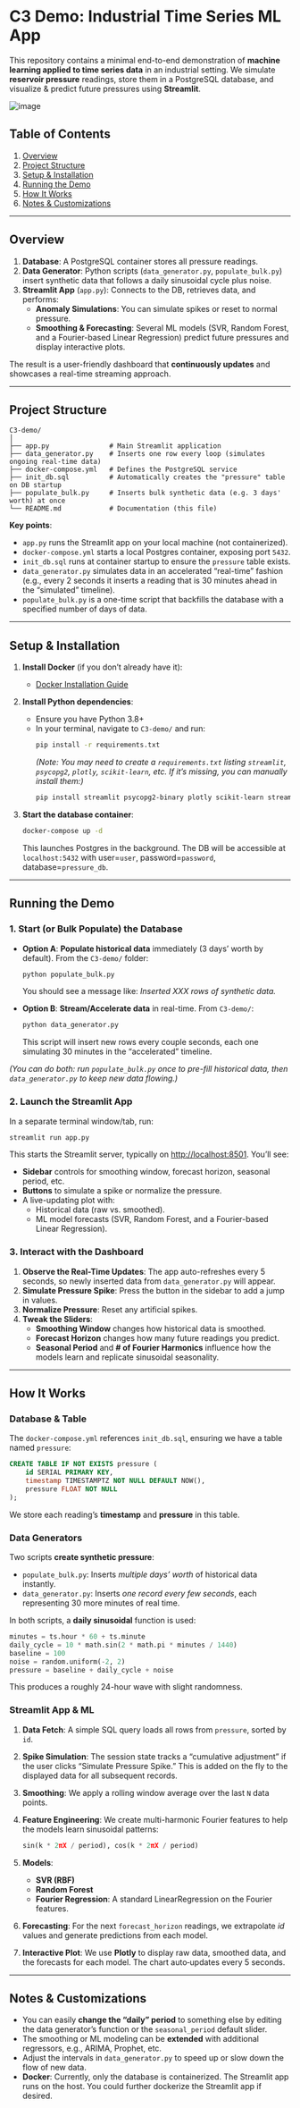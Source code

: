 # C3 Demo: Industrial Time Series ML App

This repository contains a minimal end-to-end demonstration of **machine learning applied to time series data** in an industrial setting. We simulate **reservoir pressure** readings, store them in a PostgreSQL database, and visualize & predict future pressures using **Streamlit**.


![image](https://github.com/user-attachments/assets/93139cbb-ce12-45bf-a3c0-fb0fca4f0631)


## Table of Contents

1. [Overview](#overview)  
2. [Project Structure](#project-structure)  
3. [Setup & Installation](#setup--installation)  
4. [Running the Demo](#running-the-demo)  
5. [How It Works](#how-it-works)  
6. [Notes & Customizations](#notes--customizations)

---

## Overview

1. **Database**: A PostgreSQL container stores all pressure readings.  
2. **Data Generator**: Python scripts (`data_generator.py`, `populate_bulk.py`) insert synthetic data that follows a daily sinusoidal cycle plus noise.  
3. **Streamlit App** (`app.py`): Connects to the DB, retrieves data, and performs:  
   - **Anomaly Simulations**: You can simulate spikes or reset to normal pressure.  
   - **Smoothing & Forecasting**: Several ML models (SVR, Random Forest, and a Fourier-based Linear Regression) predict future pressures and display interactive plots.  

The result is a user-friendly dashboard that **continuously updates** and showcases a real-time streaming approach.

---

## Project Structure

```
C3-demo/
│
├── app.py               # Main Streamlit application
├── data_generator.py    # Inserts one row every loop (simulates ongoing real-time data)
├── docker-compose.yml   # Defines the PostgreSQL service
├── init_db.sql          # Automatically creates the "pressure" table on DB startup
├── populate_bulk.py     # Inserts bulk synthetic data (e.g. 3 days' worth) at once
└── README.md            # Documentation (this file)
```

**Key points**:
- `app.py` runs the Streamlit app on your local machine (not containerized).
- `docker-compose.yml` starts a local Postgres container, exposing port `5432`.
- `init_db.sql` runs at container startup to ensure the `pressure` table exists.
- `data_generator.py` simulates data in an accelerated “real-time” fashion (e.g., every 2 seconds it inserts a reading that is 30 minutes ahead in the “simulated” timeline).
- `populate_bulk.py` is a one-time script that backfills the database with a specified number of days of data.

---

## Setup & Installation

1. **Install Docker** (if you don’t already have it):  
   - [Docker Installation Guide](https://docs.docker.com/get-docker/)

2. **Install Python dependencies**:  
   - Ensure you have Python 3.8+  
   - In your terminal, navigate to `C3-demo/` and run:
     ```bash
     pip install -r requirements.txt
     ```
     *(Note: You may need to create a `requirements.txt` listing `streamlit`, `psycopg2`, `plotly`, `scikit-learn`, etc. If it’s missing, you can manually install them:)*  
     ```bash
     pip install streamlit psycopg2-binary plotly scikit-learn streamlit-autorefresh
     ```

3. **Start the database container**:
   ```bash
   docker-compose up -d
   ```
   This launches Postgres in the background. The DB will be accessible at `localhost:5432` with user=`user`, password=`password`, database=`pressure_db`.

---

## Running the Demo

### 1. Start (or Bulk Populate) the Database

- **Option A**: **Populate historical data** immediately (3 days’ worth by default). From the `C3-demo/` folder:
  ```bash
  python populate_bulk.py
  ```
  You should see a message like: *Inserted XXX rows of synthetic data.*  

- **Option B**: **Stream/Accelerate data** in real-time. From `C3-demo/`:
  ```bash
  python data_generator.py
  ```
  This script will insert new rows every couple seconds, each one simulating 30 minutes in the “accelerated” timeline.

*(You can do both: run `populate_bulk.py` once to pre-fill historical data, then `data_generator.py` to keep new data flowing.)*

### 2. Launch the Streamlit App

In a separate terminal window/tab, run:
```bash
streamlit run app.py
```
This starts the Streamlit server, typically on [http://localhost:8501](http://localhost:8501). You’ll see:

- **Sidebar** controls for smoothing window, forecast horizon, seasonal period, etc.  
- **Buttons** to simulate a spike or normalize the pressure.  
- A live-updating plot with:
  - Historical data (raw vs. smoothed).
  - ML model forecasts (SVR, Random Forest, and a Fourier-based Linear Regression).

### 3. Interact with the Dashboard

1. **Observe the Real-Time Updates**: The app auto-refreshes every 5 seconds, so newly inserted data from `data_generator.py` will appear.  
2. **Simulate Pressure Spike**: Press the button in the sidebar to add a jump in values.  
3. **Normalize Pressure**: Reset any artificial spikes.  
4. **Tweak the Sliders**:
   - **Smoothing Window** changes how historical data is smoothed.  
   - **Forecast Horizon** changes how many future readings you predict.  
   - **Seasonal Period** and **# of Fourier Harmonics** influence how the models learn and replicate sinusoidal seasonality.

---

## How It Works

### Database & Table

The `docker-compose.yml` references `init_db.sql`, ensuring we have a table named `pressure`:
```sql
CREATE TABLE IF NOT EXISTS pressure (
    id SERIAL PRIMARY KEY,
    timestamp TIMESTAMPTZ NOT NULL DEFAULT NOW(),
    pressure FLOAT NOT NULL
);
```
We store each reading’s **timestamp** and **pressure** in this table.

### Data Generators

Two scripts **create synthetic pressure**:
- `populate_bulk.py`: Inserts *multiple days’ worth* of historical data instantly.  
- `data_generator.py`: Inserts *one record every few seconds*, each representing 30 more minutes of real time.  

In both scripts, a **daily sinusoidal** function is used:
```python
minutes = ts.hour * 60 + ts.minute
daily_cycle = 10 * math.sin(2 * math.pi * minutes / 1440)
baseline = 100
noise = random.uniform(-2, 2)
pressure = baseline + daily_cycle + noise
```
This produces a roughly 24-hour wave with slight randomness.

### Streamlit App & ML

1. **Data Fetch**: A simple SQL query loads all rows from `pressure`, sorted by `id`.  
2. **Spike Simulation**: The session state tracks a “cumulative adjustment” if the user clicks “Simulate Pressure Spike.” This is added on the fly to the displayed data for all subsequent records.  
3. **Smoothing**: We apply a rolling window average over the last `N` data points.  
4. **Feature Engineering**: We create multi-harmonic Fourier features to help the models learn sinusoidal patterns:
   ```python
   sin(k * 2πX / period), cos(k * 2πX / period)
   ```
5. **Models**:  
   - **SVR (RBF)**  
   - **Random Forest**  
   - **Fourier Regression**: A standard LinearRegression on the Fourier features.

6. **Forecasting**: For the next `forecast_horizon` readings, we extrapolate *id* values and generate predictions from each model.  
7. **Interactive Plot**: We use **Plotly** to display raw data, smoothed data, and the forecasts for each model. The chart auto‐updates every 5 seconds.

---

## Notes & Customizations

- You can easily **change the “daily” period** to something else by editing the data generator’s function or the `seasonal_period` default slider.  
- The smoothing or ML modeling can be **extended** with additional regressors, e.g., ARIMA, Prophet, etc.  
- Adjust the intervals in `data_generator.py` to speed up or slow down the flow of new data.  
- **Docker**: Currently, only the database is containerized. The Streamlit app runs on the host. You could further dockerize the Streamlit app if desired.
